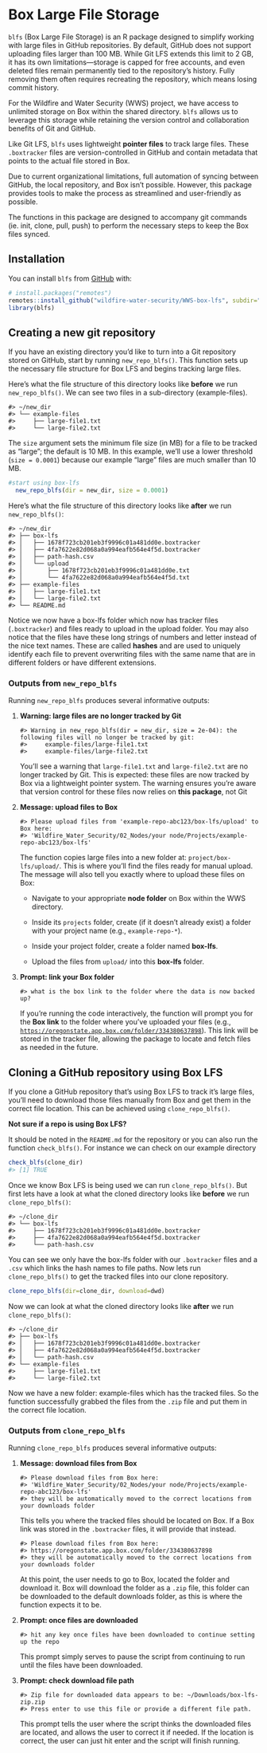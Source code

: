 
<!-- README.md is generated from README.Rmd. Please edit that file -->

# Box Large File Storage

<!-- badges: start -->

<!-- badges: end -->

`blfs` (Box Large File Storage) is an R package designed to simplify
working with large files in GitHub repositories. By default, GitHub does
not support uploading files larger than 100 MB. While Git LFS extends
this limit to 2 GB, it has its own limitations—storage is capped for
free accounts, and even deleted files remain permanently tied to the
repository’s history. Fully removing them often requires recreating the
repository, which means losing commit history.

For the Wildfire and Water Security (WWS) project, we have access to
unlimited storage on Box within the shared directory. `blfs` allows us
to leverage this storage while retaining the version control and
collaboration benefits of Git and GitHub.

Like Git LFS, `blfs` uses lightweight **pointer files** to track large
files. These `.boxtracker` files are version-controlled in GitHub and
contain metadata that points to the actual file stored in Box.

Due to current organizational limitations, full automation of syncing
between GitHub, the local repository, and Box isn’t possible. However,
this package provides tools to make the process as streamlined and
user-friendly as possible.

The functions in this package are designed to accompany git commands
(ie. init, clone, pull, push) to perform the necessary steps to keep the
Box files synced.

## Installation

You can install `blfs` from [GitHub](https://github.com/) with:

``` r
# install.packages("remotes")
remotes::install_github("wildfire-water-security/WWS-box-lfs", subdir="blfs")
library(blfs)
```

## Creating a new git repository

If you have an existing directory you’d like to turn into a Git
repository stored on GitHub, start by running `new_repo_blfs()`. This
function sets up the necessary file structure for Box LFS and begins
tracking large files.

Here’s what the file structure of this directory looks like **before**
we run `new_repo_blfs()`. We can see two files in a sub-directory
(example-files).

    #> ~/new_dir
    #> └── example-files
    #>     ├── large-file1.txt
    #>     └── large-file2.txt

The `size` argument sets the minimum file size (in MB) for a file to be
tracked as “large”; the default is 10 MB. In this example, we’ll use a
lower threshold (`size = 0.0001`) because our example “large” files are
much smaller than 10 MB.

``` r
#start using box-lfs
  new_repo_blfs(dir = new_dir, size = 0.0001) 
```

Here’s what the file structure of this directory looks like **after** we
run `new_repo_blfs()`:

    #> ~/new_dir
    #> ├── box-lfs
    #> │   ├── 1678f723cb201eb3f9996c01a481dd0e.boxtracker
    #> │   ├── 4fa7622e82d068a0a994eafb564e4f5d.boxtracker
    #> │   ├── path-hash.csv
    #> │   └── upload
    #> │       ├── 1678f723cb201eb3f9996c01a481dd0e.txt
    #> │       └── 4fa7622e82d068a0a994eafb564e4f5d.txt
    #> ├── example-files
    #> │   ├── large-file1.txt
    #> │   └── large-file2.txt
    #> └── README.md

Notice we now have a box-lfs folder which now has tracker files
(`.boxtracker`) and files ready to upload in the upload folder. You may
also notice that the files have these long strings of numbers and letter
instead of the nice text names. These are called **hashes** and are used
to uniquely identify each file to prevent overwriting files with the
same name that are in different folders or have different extensions.

### Outputs from `new_repo_blfs`

Running `new_repo_blfs` produces several informative outputs:

1.  **Warning: large files are no longer tracked by Git**

        #> Warning in new_repo_blfs(dir = new_dir, size = 2e-04): the following files will no longer be tracked by git:
        #>     example-files/large-file1.txt
        #>     example-files/large-file2.txt

    You’ll see a warning that `large-file1.txt` and `large-file2.txt`
    are no longer tracked by Git. This is expected: these files are now
    tracked by Box via a lightweight pointer system. The warning ensures
    you’re aware that version control for these files now relies on
    **this package**, not Git

2.  **Message: upload files to Box**

        #> Please upload files from 'example-repo-abc123/box-lfs/upload' to Box here:
        #> 'Wildfire_Water_Security/02_Nodes/your node/Projects/example-repo-abc123/box-lfs'

    The function copies large files into a new folder at:
    `project/box-lfs/upload/`. This is where you’ll find the files ready
    for manual upload. The message will also tell you exactly where to
    upload these files on Box:

    - Navigate to your appropriate **node folder** on Box within the WWS
      directory.

    - Inside its `projects` folder, create (if it doesn’t already exist)
      a folder with your project name (e.g., `example-repo-*`).

    - Inside your project folder, create a folder named **box-lfs**.

    - Upload the files from `upload/` into this **box-lfs** folder.

3.  **Prompt: link your Box folder**

        #> what is the box link to the folder where the data is now backed up?

    If you’re running the code interactively, the function will prompt
    you for the **Box link** to the folder where you’ve uploaded your
    files (e.g.,
    [`https://oregonstate.app.box.com/folder/334380637898`](https://oregonstate.app.box.com/folder/334380637898)).
    This link will be stored in the tracker file, allowing the package
    to locate and fetch files as needed in the future.

## Cloning a GitHub repository using Box LFS

If you clone a GitHub repository that’s using Box LFS to track it’s
large files, you’ll need to download those files manually from Box and
get them in the correct file location. This can be achieved using
`clone_repo_blfs()`.

**Not sure if a repo is using Box LFS?**

It should be noted in the `README.md` for the repository or you can also
run the function `check_blfs()`. For instance we can check on our
example directory

``` r
check_blfs(clone_dir)
#> [1] TRUE
```

Once we know Box LFS is being used we can run `clone_repo_blfs()`. But
first lets have a look at what the cloned directory looks like
**before** we run `clone_repo_blfs()`:

    #> ~/clone_dir
    #> └── box-lfs
    #>     ├── 1678f723cb201eb3f9996c01a481dd0e.boxtracker
    #>     ├── 4fa7622e82d068a0a994eafb564e4f5d.boxtracker
    #>     └── path-hash.csv

You can see we only have the box-lfs folder with our `.boxtracker` files
and a `.csv` which links the hash names to file paths. Now lets run
`clone_repo_blfs()` to get the tracked files into our clone repository.

``` r
clone_repo_blfs(dir=clone_dir, download=dwd)
```

Now we can look at what the cloned directory looks like **after** we run
`clone_repo_blfs()`:

    #> ~/clone_dir
    #> ├── box-lfs
    #> │   ├── 1678f723cb201eb3f9996c01a481dd0e.boxtracker
    #> │   ├── 4fa7622e82d068a0a994eafb564e4f5d.boxtracker
    #> │   └── path-hash.csv
    #> └── example-files
    #>     ├── large-file1.txt
    #>     └── large-file2.txt

Now we have a new folder: example-files which has the tracked files. So
the function successfully grabbed the files from the `.zip` file and put
them in the correct file location.

### Outputs from `clone_repo_blfs`

Running `clone_repo_blfs` produces several informative outputs:

1.  **Message: download files from Box**

        #> Please download files from Box here:
        #> 'Wildfire_Water_Security/02_Nodes/your node/Projects/example-repo-abc123/box-lfs'
        #> they will be automatically moved to the correct locations from your downloads folder

    This tells you where the tracked files should be located on Box. If
    a Box link was stored in the `.boxtracker` files, it will provide
    that instead.

        #> Please download files from Box here:
        #> https://oregonstate.app.box.com/folder/334380637898
        #> they will be automatically moved to the correct locations from your downloads folder

    At this point, the user needs to go to Box, located the folder and
    download it. Box will download the folder as a `.zip` file, this
    folder can be downloaded to the default downloads folder, as this is
    where the function expects it to be.

2.  **Prompt: once files are downloaded**

        #> hit any key once files have been downloaded to continue setting up the repo

    This prompt simply serves to pause the script from continuing to run
    until the files have been downloaded.

3.  **Prompt: check download file path**

        #> Zip file for downloaded data appears to be: ~/Downloads/box-lfs-zip.zip
        #> Press enter to use this file or provide a different file path.

    This prompt tells the user where the script thinks the downloaded
    files are located, and allows the user to correct it if needed. If
    the location is correct, the user can just hit enter and the script
    will finish running.
